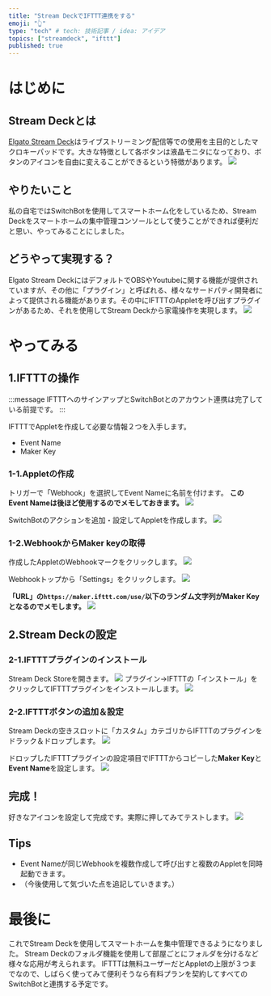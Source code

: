 ```yaml
---
title: "Stream DeckでIFTTT連携をする"
emoji: "👆"
type: "tech" # tech: 技術記事 / idea: アイデア
topics: ["streamdeck", "ifttt"]
published: true
---
```

# はじめに
## Stream Deckとは
[Elgato Stream Deck](https://www.elgato.com/ja/stream-deck)はライブストリーミング配信等での使用を主目的としたマクロキーパッドです。大きな特徴として各ボタンは液晶モニタになっており、ボタンのアイコンを自由に変えることができるという特徴があります。
![](https://storage.googleapis.com/zenn-user-upload/0b4b0c927414a739e3257f14.png)

## やりたいこと
私の自宅ではSwitchBotを使用してスマートホーム化をしているため、Stream Deckをスマートホームの集中管理コンソールとして使うことができれば便利だと思い、やってみることにしました。

## どうやって実現する？
Elgato Stream DeckにはデフォルトでOBSやYoutubeに関する機能が提供されていますが、その他に「プラグイン」と呼ばれる、様々なサードパティ開発者によって提供される機能があります。その中にIFTTTのAppletを呼び出すプラグインがあるため、それを使用してStream Deckから家電操作を実現します。
![](https://storage.googleapis.com/zenn-user-upload/8b616d8c4bacc37b3a4dab85.png)

# やってみる
## 1.IFTTTの操作
:::message
IFTTTへのサインアップとSwitchBotとのアカウント連携は完了している前提です。
:::

IFTTTでAppletを作成して必要な情報２つを入手します。
- Event Name
- Maker Key

### 1-1.Appletの作成
トリガーで「Webhook」を選択してEvent Nameに名前を付けます。
**このEvent Nameは後ほど使用するのでメモしておきます。**
![](https://storage.googleapis.com/zenn-user-upload/a85873d9fbee66fe74cf76a3.png)

SwitchBotのアクションを追加・設定してAppletを作成します。
![](https://storage.googleapis.com/zenn-user-upload/77b00747a98a747caf3acee7.png)

### 1-2.WebhookからMaker keyの取得
作成したAppletのWebhookマークをクリックします。
![](https://storage.googleapis.com/zenn-user-upload/65ff8f0f3b870c5e4b2c0e30.png)

Webhookトップから「Settings」をクリックします。
![](https://storage.googleapis.com/zenn-user-upload/9304f72c25fd60baa9f358f0.png)

**「URL」の`https://maker.ifttt.com/use/`以下のランダム文字列がMaker Keyとなるのでメモします。**
![](https://storage.googleapis.com/zenn-user-upload/86dc44da4825f7c3419f1641.png)

## 2.Stream Deckの設定
### 2-1.IFTTTプラグインのインストール
Stream Deck Storeを開きます。
![](https://storage.googleapis.com/zenn-user-upload/a186f97366c9bd0760bec7c3.png)
プラグイン→IFTTTの「インストール」をクリックしてIFTTTプラグインをインストールします。
![](https://storage.googleapis.com/zenn-user-upload/4e8e9ece5dd8e5d8fc9c6ea0.png)

### 2-2.IFTTTボタンの追加＆設定
Stream Deckの空きスロットに「カスタム」カテゴリからIFTTTのプラグインをドラック＆ドロップします。
![](https://storage.googleapis.com/zenn-user-upload/8b80d405f71c603fa4cee4ec.png)

ドロップしたIFTTTプラグインの設定項目でIFTTTからコピーした**Maker Key**と**Event Name**を設定します。
![](https://storage.googleapis.com/zenn-user-upload/20c04445aba01a5bc573dea4.png)


## 完成！
好きなアイコンを設定して完成です。実際に押してみてテストします。
![](https://storage.googleapis.com/zenn-user-upload/9b86cd928147a6482c01f0d5.png)

## Tips
- Event Nameが同じWebhookを複数作成して呼び出すと複数のAppletを同時起動できます。
- （今後使用して気づいた点を追記していきます。）

# 最後に
これでStream Deckを使用してスマートホームを集中管理できるようになりました。
Stream Deckのフォルダ機能を使用して部屋ごとにフォルダを分けるなど様々な応用が考えられます。
IFTTTは無料ユーザーだとAppletの上限が３つまでなので、しばらく使ってみて便利そうなら有料プランを契約してすべてのSwitchBotと連携する予定です。